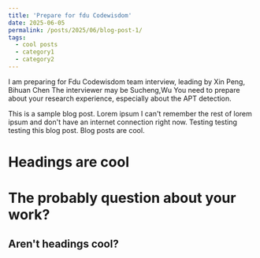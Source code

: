 ```yaml
---
title: 'Prepare for fdu Codewisdom'
date: 2025-06-05
permalink: /posts/2025/06/blog-post-1/
tags:
  - cool posts
  - category1
  - category2
---
```

I am preparing for Fdu Codewisdom team interview, leading by Xin Peng, Bihuan Chen
The interviewer may be Sucheng,Wu
You need to prepare about your research experience, especially about the APT detection.

This is a sample blog post. Lorem ipsum I can't remember the rest of lorem ipsum and don't have an internet connection right now. Testing testing testing this blog post. Blog posts are cool.

Headings are cool
======

The probably question about your work?
======

Aren't headings cool?
------
